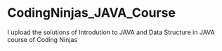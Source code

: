 # CodingNinjas_JAVA_Course
I upload the solutions of Introdution to JAVA and Data Structure in JAVA course of Coding Ninjas
